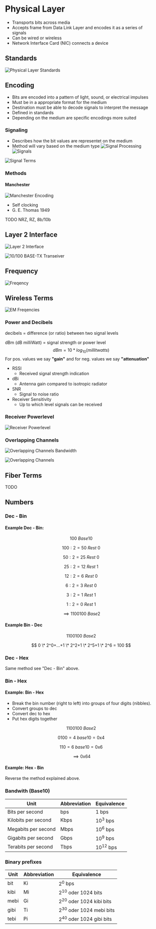 # Physical Layer
- Transports bits across media
- Accepts frame from Data Link Layer and encodes it as a series of signals
- Can be wired or wireless
- Network Interface Card (NIC) connects a device

## Standards

![Physical Layer Standards](physical_layer_standards.PNG)

## Encoding
- Bits are encoded into a pattern of light, sound, or electrical impulses
- Must be in a appropriate format for the medium
- Destination must be able to decode signals to interpret the message
- Defined in standards
- Depending on the medium are specific encodings more suited

### Signaling
- Describes how the bit values are representet on the medium
- Method will vary based on the medium type
![Signal Processing](signal_processing.PNG)
![Signals](https://slideplayer.com/slide/17897684/108/images/9/Purpose+of+the+Physical+Layer+Physical+Layer+Media.jpg)

![Signal Terms](https://slideplayer.com/slide/13937000/85/images/3/Effects+on+Signal+Attenuation%3A+Distortion%3A+Noise%3A+Error%3A.jpg)

### Methods

#### Manchester

![Manchester Encoding](manchester.PNG)

- Self clocking
- G. E. Thomas 1949

TODO NRZ, RZ, 8b/10b

## Layer 2 Interface

![Layer 2 Interface](https://www.acmesystems.it/www/pcb_ethernet/MAC2PHY.png)

![10/100 BASE-TX Transeiver](https://images.ctfassets.net/vne94x762vsn/8gb8YBZqwwGyYyKQs4oMq/6c2d58d685d38c4b816e83928a078a09/ethernet5.png)

## Frequency
![Freqency](https://dam-assets.fluke.com/s3fs-public/6004181-dmm-whatis-frequency-715x360-2.jpg)

## Wireless Terms
![EM Freqencies](https://rscciew.files.wordpress.com/2013/11/rf-signals1.png?w=500&h=100)
### Power and Decibels
decibels = difference (or ratio) between two signal levels

dBm (dB milliWatt) = signal strength or power level
$$dBm = 10 * log_{10}(millitwatts)$$
For pos. values we say **"gain"** and for neg. values we say **"attenuation"**
- RSSI
  - Received signal strength indication
- dBi
  - Antenna gain compared to isotropic radiator
- SNR
  - Signal to noise ratio
- Receiver Sensitivity
  - Up to which level signals can be received

### Receiver Powerlevel
![Receiver Powerlevel](receiver_powerlevel.PNG)

### Overlapping Channels
![Overlapping Channels Bandwidth](overlapping_channels_bandwidth.PNG)

![Overlapping Channels](overlapping_channels.PNG)

## Fiber Terms
TODO

## Numbers

### Dec - Bin

#### Example Dec - Bin:

$$ 100 \text{ } Base10 $$

$$100 : 2 = 50 \text{ } Rest \text{ } 0$$

$$50  : 2 = 25 \text{ } Rest \text{ } 0$$

$$25  : 2 = 12 \text{ } Rest \text{ } 1$$

$$12 : 2 = 6 \text{ } Rest \text{ } 0$$

$$6  : 2 = 3 \text{ } Rest \text{ } 0$$

$$3 : 2 = 1 \text{ } Rest \text{ } 1$$

$$1 : 2 = 0 \text{ } Rest \text{ } 1$$

$$\implies 1100100 \text{ } Base2$$

#### Example Bin - Dec

$$ 1100100 \text{ } Base2$$

$$ 0 \* 2^0+...+1 \* 2^2+1 \* 2^5+1 \* 2^6 = 100 $$

### Dec - Hex
Same method see "Dec - Bin" above.

### Bin - Hex

#### Example: Bin - Hex
- Break the bin number (right to left) into groups of four digits (nibbles).
- Convert groups to dec
- Convert dec to hex
- Put hex digits together

$$ 1100100 \text{ } Base2$$

$$0100 = 4 \text{ } base10 = 0\text{x}4$$

$$ 110 = 6 \text{ } base10  = 0\text{x}6$$

$$ \implies 0\text{x}64$$

#### Example: Hex - Bin
Reverse the method explained above.

### Bandwith (Base10)
Unit | Abbreviation | Equivalence
-----|--------------|------------
Bits per second | bps | $1$ bps
Kilobits per second | Kbps | $10^3$ bps
Megabits per second | Mbps | $10^6$ bps
Gigabits per second | Gbps | $10^9$ bps
Terabits per second | Tbps | $10^{12}$ bps

### Binary prefixes
Unit | Abbreviation | Equivalence
-----|--------------|------------
bit | Ki | $2^0$ bps
kibi | Mi | $2^{10}$ oder 1024 bits
mebi | Gi | $2^{20}$ oder 1024 kibi bits
gibi | Ti | $2^{30}$ oder 1024 mebi bits
tebi | Pi | $2^{40}$ oder 1024 gibi bits
